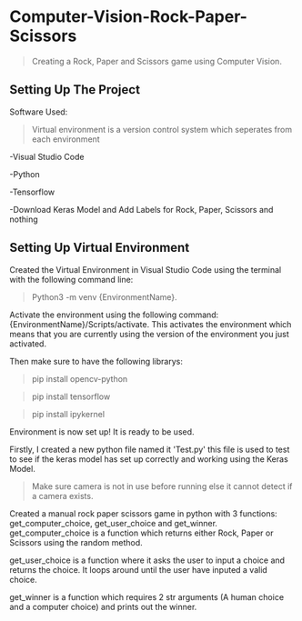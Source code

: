 # Computer-Vision-Rock-Paper-Scissors

>Creating a Rock, Paper and Scissors game using Computer Vision.

## Setting Up The Project

Software Used:

>Virtual environment is a version control system which seperates from each environment

-Visual Studio Code

-Python

-Tensorflow

-Download Keras Model and Add Labels for Rock, Paper, Scissors and nothing

## Setting Up Virtual Environment

Created the Virtual Environment in Visual Studio Code using the terminal with the following command line:
>Python3 -m venv {EnvironmentName}.

Activate the environment using the following command: {EnvironmentName}/Scripts/activate. This activates the environment which means that you are currently using the version of the environment you just activated.

Then make sure to have the following librarys: 

>pip install opencv-python
  
>pip install tensorflow
  
>pip install ipykernel
  
Environment is now set up! It is ready to be used.

Firstly, I created a new python file named it 'Test.py' this file is used to test to see if the keras model has set up correctly and working using the Keras Model. 

>Make sure camera is not in use before running else it cannot detect if a camera exists.


Created a manual rock paper scissors game in python with 3 functions: get_computer_choice, get_user_choice and get_winner.
get_computer_choice is a function which returns either Rock, Paper or Scissors using the random method.


get_user_choice is a function where it asks the user to input a choice and returns the choice. It loops around until the user have inputed a valid choice.

get_winner is a function which requires 2 str arguments (A human choice and a computer choice) and prints out the winner.

